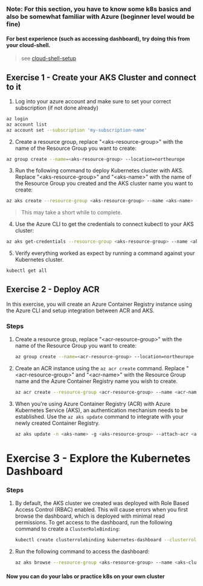 ### Note: For this section, you have to know some k8s basics and also be somewhat familiar with Azure (beginner level would be fine)

#### For best experience (such as accessing dashboard), try doing this from your cloud-shell.

> see [cloud-shell-setup](https://github.com/suren-m/remote-workshop-env/blob/master/cloud_shell/cloud_shell_setup.md)


## Exercise 1 - Create your AKS Cluster and connect to it

1. Log into your azure account and make sure to set your correct subscription (if not done already)

  ```bash
  az login
  az account list
  az account set --subscription 'my-subscription-name'
  ```

2. Create a resource group, replace "\<aks-resource-group>" with the name of the Resource Group you want to create:

  ```bash
  az group create --name=<aks-resource-group> --location=northeurope
  ```

3. Run the following command to deploy Kubernetes cluster with AKS. Replace "\<aks-resource-group>" and "\<aks-name>" with the name of the Resource Group you created and the AKS cluster name you want to create:

  ```bash
  az aks create --resource-group <aks-resource-group> --name <aks-name> --node-count 2 --node-vm-size "Standard_DS2_v2" --generate-ssh-keys
  ```
  
  > This may take a short while to complete.
 
4. Use the Azure CLI to get the credentials to connect kubectl to your AKS cluster:

  ```bash
  az aks get-credentials --resource-group <aks-resource-group> --name <aks-name>
  ```

5. Verify everything worked as expect by running a command against your Kubernetes cluster.

  ```bash
  kubectl get all
  ```

## Exercise 2 - Deploy ACR
In this exercise, you will create an Azure Container Registry instance using the Azure CLI and setup integration between ACR and AKS. 

### Steps

1. Create a resource group, replace "\<acr-resource-group>" with the name of the Resource Group you want to create:

    ```bash
    az group create --name=<acr-resource-group> --location=northeurope
    ```

2. Create an ACR instance using the ```az acr create``` command. Replace "\<acr-resource-group>" and "\<acr-name>" with the Resource Group name and the Azure Container Registry name you wish to create.

    ```bash
    az acr create --resource-group <acr-resource-group> --name <acr-name> --sku Basic
    ```

3. When you're using Azure Container Registry (ACR) with Azure Kubernetes Service (AKS), an authentication mechanism needs to be established. Use the ```az aks update``` command to integrate with your newly created Container Registry.

    ```bash
    az aks update -n <aks-name> -g <aks-resource-group> --attach-acr <acr-name>
    ``` 
    
# Exercise 3 - Explore the Kubernetes Dashboard

### Steps

1. By default, the AKS cluster we created was deployed with Role Based Access Control (RBAC) enabled. This will cause errors when you first browse the dashboard, which is deployed with minimal read permissions. To get access to the dashboard, run the following command to create a `ClusterRoleBinding`:

    ```bash
    kubectl create clusterrolebinding kubernetes-dashboard --clusterrole=cluster-admin --serviceaccount=kube-system:kubernetes-dashboard
    ```

1. Run the following command to access the dashboard:

    ```bash
    az aks browse --resource-group <aks-resource-group> --name <aks-cluster-name>
    ``` 
    
 #### Now you can do your labs or practice k8s on your own cluster
